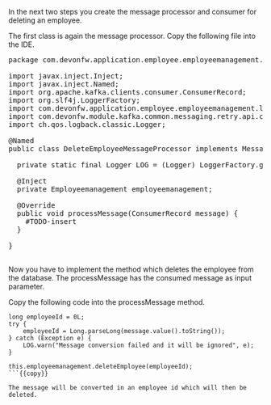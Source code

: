 In the next two steps you create the message processor and consumer for deleting an employee.

The first class is again the message processor. Copy the following file into the IDE.

<pre class="file" data-filename="devonfw/workspaces/main/devon4j-kafka/core/src/main/java/com/devonfw/application/employee/employeemanagement/service/impl/kafka/DeleteEmployeeMessageProcessor.java">
package com.devonfw.application.employee.employeemanagement.service.impl.kafka;

import javax.inject.Inject;
import javax.inject.Named;
import org.apache.kafka.clients.consumer.ConsumerRecord;
import org.slf4j.LoggerFactory;
import com.devonfw.application.employee.employeemanagement.logic.api.Employeemanagement;
import com.devonfw.module.kafka.common.messaging.retry.api.client.MessageProcessor;
import ch.qos.logback.classic.Logger;

@Named
public class DeleteEmployeeMessageProcessor<K, V> implements MessageProcessor<K, V> {

  private static final Logger LOG = (Logger) LoggerFactory.getLogger(DeleteEmployeeMessageProcessor.class);

  @Inject
  private Employeemanagement employeemanagement;

  @Override
  public void processMessage(ConsumerRecord<K, V> message) {
	#TODO-insert
  }

}

</pre>

Now you have to implement the method which deletes the employee from the database. The processMessage has the consumed message as input parameter.

Copy the following code into the processMessage method.

```
long employeeId = 0L;
try {
    employeeId = Long.parseLong(message.value().toString());
} catch (Exception e) {
    LOG.warn("Message conversion failed and it will be ignored", e);
}

this.employeemanagement.deleteEmployee(employeeId);
```{{copy}}

The message will be converted in an employee id which will then be deleted.
	